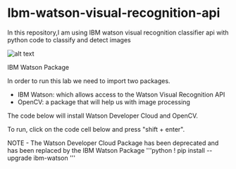 # Ibm-watson-visual-recognition-api
In this repository,I am using IBM watson visual recognition classifier api with python code to classify and detect images

![alt text](https://s3-api.us-geo.objectstorage.softlayer.net/cf-courses-data/CognitiveClass/CV0101/Logo/SNLogo.png)


IBM Watson Package 


In order to run this lab we need to import two packages.
+ IBM Watson: which allows access to the Watson Visual Recognition API
+ OpenCV: a package that will help us with image processing


The code below will install Watson Developer Cloud and OpenCV.


To run, click on the code cell below and press "shift + enter".

NOTE - The Watson Developer Cloud Package has been deprecated and has been replaced by the IBM Watson Package
'''python
! pip install --upgrade ibm-watson 
'''
